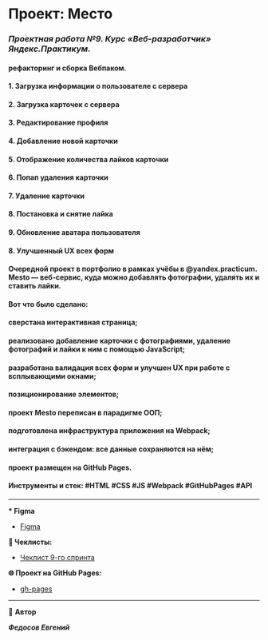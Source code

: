 # Проект: Место

### _**Проектная работа №9. Курс «Веб-разработчик» Яндекс.Практикум.**_

#### рефакторинг и сборка Вебпаком.

#### 1. Загрузка информации о пользователе с сервера

#### 2. Загрузка карточек с сервера

#### 3. Редактирование профиля



#### 4. Добавление новой карточки

#### 5. Отображение количества лайков карточки

#### 6. Попап удаления карточки

#### 7. Удаление карточки

#### 8. Постановка и снятие лайка

#### 9. Обновление аватара пользователя

#### 8. Улучшенный UX всех форм

#### Очередной проект в портфолио в рамках учёбы в @yandex.practicum. Mesto — веб-сервис, куда можно добавлять фотографии, удалять их и ставить лайки.
#### Вот что было сделано:
#### сверстана интерактивная страница;
#### реализовано добавление карточки с фотографиями, удаление фотографий и лайки к ним с помощью JavaScript;
#### разработана валидация всех форм и улучшен UX при работе с всплывающими окнами;
#### позиционирование элементов;
#### проект Mesto переписан в парадигме ООП;
#### подготовлена инфраструктура приложения на Webpack;
#### интеграция с бэкендом: все данные сохраняются на нём;
#### проект размещен на GitHub Pages.
#### Инструменты и стек: #HTML #CSS #JS #Webpack #GitHubPages #API

---

**\* Figma**

- [Figma](https://www.figma.com/file/PSdQFRHoxXJFs2FH8IXViF/JavaScript.-Sprint-9?type=design&node-id=109-75&t=QqjfbMurW1Po0nSc-0)

**📄 Чеклисты:**

- [Чеклист 9-го спринта](https://code.s3.yandex.net/web-developer/checklists-pdf/new-program/checklist-9.pdf)

**🌐 Проект на GitHub Pages:**

- [gh-pages]()

---

👤 **Автор**

**_Федосов Евгений_**
